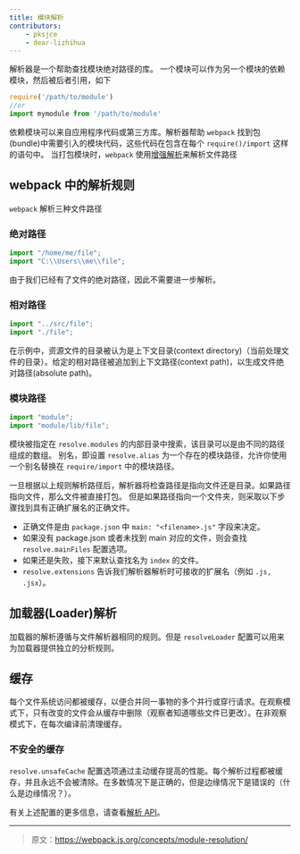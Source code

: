 ```yaml
---
title: 模块解析
contributors:
    - pksjce
    - dear-lizhihua
---
```


解析器是一个帮助查找模块绝对路径的库。
一个模块可以作为另一个模块的依赖模块，然后被后者引用，如下

```js
require('/path/to/module')
//or
import mymodule from '/path/to/module'
```

依赖模块可以来自应用程序代码或第三方库。解析器帮助 `webpack` 找到包(bundle)中需要引入的模块代码，这些代码在包含在每个 `require()/import` 这样的语句中。
当打包模块时，`webpack` 使用[增强解析](https://github.com/webpack/enhanced-resolve)来解析文件路径

## webpack 中的解析规则

`webpack` 解析三种文件路径

### 绝对路径

```js
import "/home/me/file";
import "C:\\Users\\me\\file";
```

由于我们已经有了文件的绝对路径，因此不需要进一步解析。

### 相对路径

```js
import "../src/file";
import "./file";
```

在示例中，资源文件的目录被认为是上下文目录(context directory)（当前处理文件的目录）。给定的相对路径被追加到上下文路径(context path)，以生成文件绝对路径(absolute path)。

### 模块路径

```js
import "module";
import "module/lib/file";
```

模块被指定在 `resolve.modules` 的内部目录中搜索，该目录可以是由不同的路径组成的数组。
别名，即设置 `resolve.alias` 为一个存在的模块路径，允许你使用一个别名替换在 `require/import` 中的模块路径。

一旦根据以上规则解析路径后，解析器将检查路径是指向文件还是目录。如果路径指向文件，那么文件被直接打包。
但是如果路径指向一个文件夹，则采取以下步骤找到具有正确扩展名的正确文件。
* 正确文件是由 `package.json` 中 `main: "<filename>.js"` 字段来决定。
* 如果没有 package.json 或者未找到 main 对应的文件，则会查找 `resolve.mainFiles` 配置选项。
* 如果还是失败，接下来默认查找名为 `index` 的文件。
* `resolve.extensions` 告诉我们解析器解析时可接收的扩展名（例如 `.js, .jsx`）。

## 加载器(Loader)解析

加载器的解析遵循与文件解析器相同的规则。但是 `resolveLoader` 配置可以用来为加载器提供独立的分析规则。

## 缓存

每个文件系统访问都被缓存，以便合并同一事物的多个并行或穿行请求。在观察模式下，只有改变的文件会从缓存中删除（观察者知道哪些文件已更改）。在非观察模式下，在每次编译前清理缓存。

### 不安全的缓存

`resolve.unsafeCache` 配置选项通过主动缓存提高的性能。每个解析过程都被缓存，并且永远不会被清除。在多数情况下是正确的，但是边缘情况下是错误的（什么是边缘情况？）。

有关上述配置的更多信息，请查看[解析 API](/configuration/resolve)。

***

> 原文：https://webpack.js.org/concepts/module-resolution/